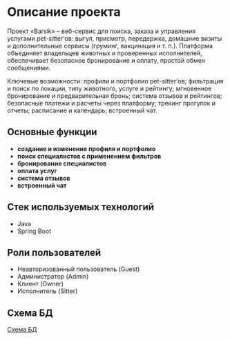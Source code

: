 # Описание проекта


Проект «Barsik» – веб-сервис для поиска, заказа и управления услугами pet-sitter’ов: выгул, присмотр, передержка, домашние визиты и дополнительные сервисы (груминг, вакцинация и т. п.). Платформа объединяет владельцев животных и проверенных исполнителей, обеспечивает безопасное бронирование и оплату, простой обмен сообщениями.

Ключевые возможности: профили и портфолио pet-sitter’ов; фильтрация и поиск по локации, типу животного, услуге и рейтингу; мгновенное бронирование и предварительная бронь; система отзывов и рейтингов; безопасные платежи и расчеты через платформу; трекинг прогулок и отчеты; расписание и календарь; встроенный чат.

## Основные функции


- **создание и изменение профиля и портфолио**
- **поиск специалистов с применением фильтров**
- **бронирование специалистов**
- **оплата услуг**
- **система отзывов**
- **встроенный чат**


## Стек используемых технологий

- Java
- Spring Boot

## Роли пользователей
- Неавторизованный пользователь (Guest)
- Администратор (Admin)
- Клиент (Owner)
- Исполнитель (Sitter)

## Схема БД
[Схема БД](./sql/db.svg)
